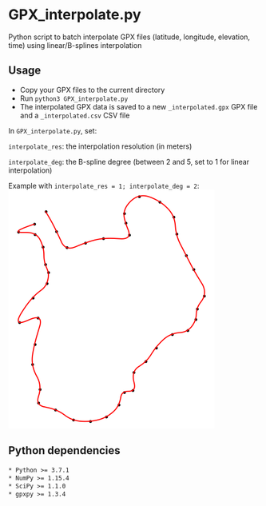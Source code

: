 # GPX_interpolate.py

Python script to batch interpolate GPX files (latitude, longitude, elevation, time) using linear/B-splines interpolation

## Usage

* Copy your GPX files to the current directory
* Run `python3 GPX_interpolate.py`
* The interpolated GPX data is saved to a new `_interpolated.gpx` GPX file and a `_interpolated.csv` CSV file

In `GPX_interpolate.py`, set:

`interpolate_res`: the interpolation resolution (in meters)

`interpolate_deg`: the B-spline degree (between 2 and 5, set to 1 for linear interpolation)

Example with `interpolate_res = 1; interpolate_deg = 2`:  
![plot.png](plot.png)

## Python dependencies

```
* Python >= 3.7.1
* NumPy >= 1.15.4
* SciPy >= 1.1.0
* gpxpy >= 1.3.4
```
